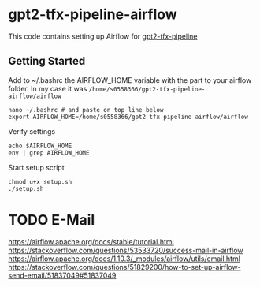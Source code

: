 # gpt2-tfx-pipeline-airflow
This code contains setting up Airflow for [gpt2-tfx-pipeline](https://github.com/NewsPipe/gpt2-tfx-pipeline)

## Getting Started
Add to ~/.bashrc the AIRFLOW_HOME variable with the part to your airflow folder. In my case it was `/home/s0558366/gpt2-tfx-pipeline-airflow/airflow`
```
nano ~/.bashrc # and paste on top line below
export AIRFLOW_HOME=/home/s0558366/gpt2-tfx-pipeline-airflow/airflow
```
Verify settings
```
echo $AIRFLOW_HOME
env | grep AIRFLOW_HOME
```
Start setup script
```
chmod u+x setup.sh
./setup.sh
```

# TODO E-Mail
https://airflow.apache.org/docs/stable/tutorial.html
https://stackoverflow.com/questions/53533720/success-mail-in-airflow
https://airflow.apache.org/docs/1.10.3/_modules/airflow/utils/email.html
https://stackoverflow.com/questions/51829200/how-to-set-up-airflow-send-email/51837049#51837049
